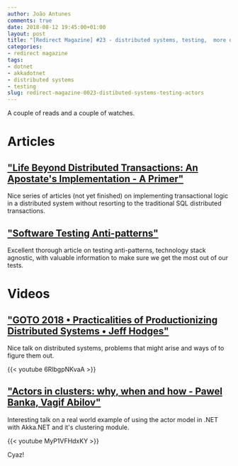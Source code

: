```yaml
---
author: João Antunes
comments: true
date: 2018-08-12 19:45:00+01:00
layout: post
title: "[Redirect Magazine] #23 - distributed systems, testing,  more distributed systems and actors on distributed systems"
categories:
- redirect magazine
tags:
- dotnet
- akkadotnet
- distributed systems
- testing
slug: redirect-magazine-0023-distibuted-systems-testing-actors
---
```


A couple of reads and a couple of watches.

# Articles
## ["Life Beyond Distributed Transactions: An Apostate's Implementation - A Primer"](https://jimmybogard.com/life-beyond-transactions-implementation-primer/)
Nice series of articles (not yet finished) on implementing transactional logic in a distributed system without resorting to the traditional SQL distributed transactions.
<br/>
## ["Software Testing Anti-patterns"](http://blog.codepipes.com/testing/software-testing-antipatterns.html)
Excellent thorough article on testing anti-patterns, technology stack agnostic, with valuable information to make sure we get the most out of our tests.
<br/>
# Videos
## ["GOTO 2018 • Practicalities of Productionizing Distributed Systems • Jeff Hodges"](https://youtu.be/6RlbgpNKvaA)
Nice talk on distributed systems, problems that might arise and ways of to figure them out.

{{< youtube 6RlbgpNKvaA >}}
<br/>
## ["Actors in clusters: why, when and how - Pawel Banka, Vagif Abilov"](https://youtu.be/MyP1VFHdxKY)
Interesting talk on a real world example of using the actor model in .NET with Akka.NET and it's clustering module.

{{< youtube MyP1VFHdxKY >}}
<br/>

Cyaz!